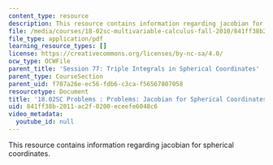 ```yaml
---
content_type: resource
description: This resource contains information regarding jacobian for spherical coordinates.
file: /media/courses/18-02sc-multivariable-calculus-fall-2010/841ff38b2011ac2f0200eceefe6048c6_MIT18_02SC_pb_77_quest.pdf
file_type: application/pdf
learning_resource_types: []
license: https://creativecommons.org/licenses/by-nc-sa/4.0/
ocw_type: OCWFile
parent_title: 'Session 77: Triple Integrals in Spherical Coordinates'
parent_type: CourseSection
parent_uid: f707a26e-ec56-fdb6-c3ca-f56567807058
resourcetype: Document
title: '18.02SC Problems : Problems: Jacobian for Spherical Coordinates'
uid: 841ff38b-2011-ac2f-0200-eceefe6048c6
video_metadata:
  youtube_id: null
---
```

This resource contains information regarding jacobian for spherical coordinates.